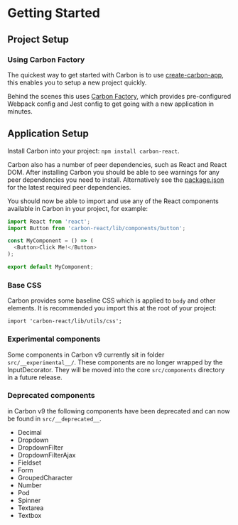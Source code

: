 # Getting Started

## Project Setup

### Using Carbon Factory

The quickest way to get started with Carbon is to use [create-carbon-app](https://github.com/sage/create-carbon-app), this enables you to setup a new project quickly.

Behind the scenes this uses [Carbon Factory](https://github.com/sage/carbon-factory), which provides pre-configured Webpack config and Jest config to get going with a new application in minutes.

## Application Setup

Install Carbon into your project: `npm install carbon-react`.

Carbon also has a number of peer dependencies, such as React and React DOM. After installing Carbon you should be able to see warnings for any peer dependencies you need to install. Alternatively see the [package.json](https://github.com/Sage/carbon/blob/master/package.json) for the latest required peer dependencies.

You should now be able to import and use any of the React components available in Carbon in your project, for example:

```js
import React from 'react';
import Button from 'carbon-react/lib/components/button';

const MyComponent = () => (
  <Button>Click Me!</Button>
);

export default MyComponent;
```

### Base CSS

Carbon provides some baseline CSS which is applied to `body` and other elements. It is recommended you import this at the root of your project:

```
import 'carbon-react/lib/utils/css';
```

### Experimental components

Some components in Carbon v9 currently sit in folder `src/__experimental__/`. These components are no longer wrapped by the InputDecorator. They will be moved into the core `src/components` directory in a future release.

### Deprecated components

in Carbon v9 the following components have been deprecated and can now be found in `src/__deprecated__`. 
* Decimal
* Dropdown
* DropdownFilter
* DropdownFilterAjax
* Fieldset
* Form
* GroupedCharacter
* Number
* Pod
* Spinner
* Textarea
* Textbox